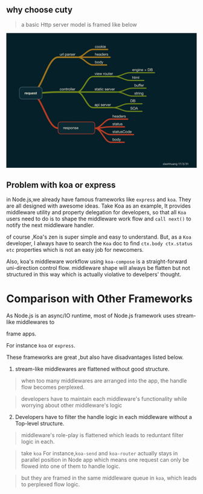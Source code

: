 ## why choose cuty

> a basic Http server model is framed like below

![http_model](./assets/http_model.png)

## Problem with koa or express

in Node.js,we already have famous frameworks like `express` and `koa`. They are all designed with awesome ideas. Take Koa as an example, It provides middleware utility and property delegation for developers, so that all `Koa` users need to do is to shape the middleware work flow and `call next()` to notify the next middleware handler.

of course ,Koa's zen is super simple and easy to understand. But, as a `Koa` developer, I always have to search the `Koa` doc to find `ctx.body ctx.status etc` properties which is not an easy job for newcomers.

Also, koa's middleware workflow using `koa-compose` is a straight-forward uni-direction control flow. middleware shape will always be  flatten but not structured in this way which is actually violative to develpers' thought.


 # Comparison with Other Frameworks

 As Node.js is an async/IO runtime, most of Node.js framework uses stream-like middlewares to

 frame apps.

 For instance `koa` or `express`.

 These frameworks are great ,but also have disadvantages listed below.

 1. stream-like middlewares are flattened without good structure.

 >  when too many middlewares are arranged into the app, the handle flow becomes perplexed.

 >  developers have to maintain each middleware's functionality while worrying about other middleware's logic


2. Developers have to filter the handle logic in each middleware without a Top-level structure.

 > middleware's role-play is flattened which leads to reduntant filter logic in each.

 > take `koa` For instance,`koa-send` and `koa-router` actually stays in parallel position in Node app which means one request can only be flowed into one of them to handle logic.

 > but they are framed in the same middleware queue in `koa`, which leads to perplexed flow logic.







